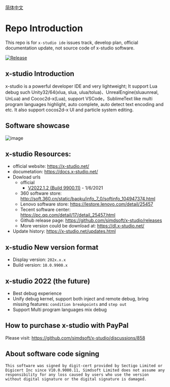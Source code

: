 [简体中文](https://github.com/simdsoft/x-studio/blob/master/README.md)

# Repo Introduction

This repo is for `x-studio ide` issues track, develop plan, official documentation update, not source code of x-studio software.

[![Release](https://img.shields.io/badge/release-v2022.1.2-blue.svg)](https://github.com/simdsoft/x-studio/releases)

## x-studio Introduction

x-studio is a powerful developer IDE and very lightweight; It support Lua debug such Unity32/64(xlua, slua, ulua/tolua)、UnrealEngine(sluaunreal, UnLua) and Cococ2d-x(Lua), support VSCode，SublimeText like multi program languages highlight, auto complete, auto detect text encoding and etc. It also support cocos2d-x UI and particle system editing.

## Software showcase

![image](https://github.com/simdsoft/x-studio/blob/master/showcase21-1.png)

## x-studio Resources:

- official website: https://x-studio.net/
- documetation: https://docs.x-studio.net/
- Dowload urls
  - official
    - [V2022.1.2 (Build 9900.11)](https://x-studio.net/dl.php?version=10.0.9900.11) - 1/6/2021
  - 360 software store: http://soft.360.cn/static/baoku/info_7_0/softinfo_104947374.html
  - Lenovo software store: https://lestore.lenovo.com/detail/25457
  - Tecent software center: https://pc.qq.com/detail/17/detail_25457.html
  - Github release page: https://github.com/simdsoft/x-studio/releases
  - More version could be download at: https://dl.x-studio.net/
- Update history: https://x-studio.net/updates.html

## x-studio New version format

- Display version: `202x.x.x`
- Build version: `10.0.9900.x`

## x-studio 2022 (the future)

- Best debug experience
- Unify debug kernel, support both inject and remote debug, bring missing features: `condition breakpoints` and `step out`
- Support Multi program languages mix debug

## How to purchase x-studio with PayPal
Please visit: https://github.com/simdsoft/x-studio/discussions/858

## About software code signing

`This software was signed by digit-cert provided by Sectigo Limited or Digicert Inc since V10.0.9000.11, Simdsoft Limited does not assume any responsibility for any loss caused by users who use the version without digital signature or the digital signature is damaged. `
